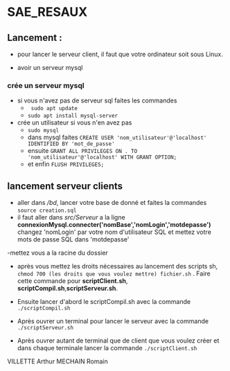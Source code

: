 # SAE_RESAUX


## Lancement :


- pour lancer le serveur client, il faut que votre ordinateur soit sous Linux.
  
- avoir un serveur mysql

### crée un serveur mysql

- si vous n'avez pas de serveur sql faites les commandes
  -  ``` sudo apt update```
  -  ``` sudo apt install mysql-server ```
- crée un utilisateur  si vous n'en avez pas
  - ``` sudo mysql ```
  -  dans mysql faites ```CREATE USER 'nom_utilisateur'@'localhost' IDENTIFIED BY 'mot_de_passe' ```
  -  ensuite ```GRANT ALL PRIVILEGES ON . TO 'nom_utilisateur'@'localhost' WITH GRANT OPTION;```
  -  et enfin ```FLUSH PRIVILEGES;```

## lancement serveur clients
- aller dans */bd*, lancer votre base de donné et faites la commandes ```source creation.sql```
- il faut aller dans *src/Serveur* a la ligne **connexionMysql.connecter('nomBase','nomLogin','motdepasse')**
  changez 'nomLogin' par votre nom d'utilisateur SQL et mettez votre mots de passe SQL dans 'motdepasse'

-mettez vous a la racine du dossier 
- après vous mettez les droits nécessaires au lancement des scripts sh, ``` chmod 700 (les droits que vous voulez mettre) fichier.sh``` . Faire cette commande pour **scriptClient.sh**, **scriptCompil.sh**,**scriptServeur.sh**.


- Ensuite lancer d'abord le scriptCompil.sh avec la commande ```./scriptCompil.sh```


- Après ouvrer un terminal pour lancer le serveur avec la commande ```./scriptServeur.sh```


- Après ouvrer autant de terminal que de client que vous voulez créer et dans chaque terminale lancer la commande ```./scriptClient.sh```



VILLETTE Arthur
MECHAIN Romain
